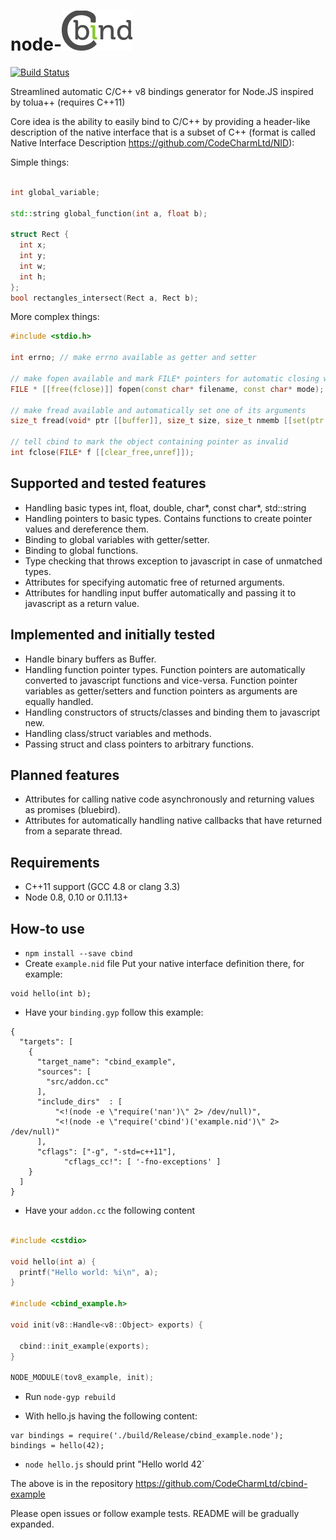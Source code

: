 node-![cbind](https://raw.githubusercontent.com/CodeCharmLtd/node-cbind/master/cbind.png)
==============
[![Build Status](https://travis-ci.org/CodeCharmLtd/node-cbind.svg?branch=master)](https://travis-ci.org/CodeCharmLtd/node-cbind)

Streamlined automatic C/C++ v8 bindings generator for Node.JS inspired by tolua++ (requires C++11)

Core idea is the ability to easily bind to C/C++ by providing a header-like description of the native interface that is a subset of C++ (format is called Native Interface Description https://github.com/CodeCharmLtd/NID):

Simple things:
```c++

int global_variable;

std::string global_function(int a, float b);

struct Rect {
  int x;
  int y;
  int w;
  int h;
};
bool rectangles_intersect(Rect a, Rect b);

```

More complex things:
```c++
#include <stdio.h>

int errno; // make errno available as getter and setter

// make fopen available and mark FILE* pointers for automatic closing when gced
FILE * [[free(fclose)]] fopen(const char* filename, const char* mode);

// make fread available and automatically set one of its arguments
size_t fread(void* ptr [[buffer]], size_t size, size_t nmemb [[set(ptr.length / size)]], FILE* stream [[handle]]);

// tell cbind to mark the object containing pointer as invalid
int fclose(FILE* f [[clear_free,unref]]);
```



## Supported and tested features

* Handling basic types int, float, double, char*, const char*, std::string
* Handling pointers to basic types. Contains functions to create pointer values and dereference them.
* Binding to global variables with getter/setter.
* Binding to global functions.
* Type checking that throws exception to javascript in case of unmatched types.
* Attributes for specifying automatic free of returned arguments.
* Attributes for handling input buffer automatically and passing it to javascript as a return value.

## Implemented and initially tested

* Handle binary buffers as Buffer.
* Handling function pointer types. Function pointers are automatically converted to javascript functions and vice-versa. Function pointer variables as getter/setters and function pointers as arguments are equally handled.
* Handling constructors of structs/classes and binding them to javascript new.
* Handling class/struct variables and methods.
* Passing struct and class pointers to arbitrary functions.

## Planned features

* Attributes for calling native code asynchronously and returning values as promises (bluebird).
* Attributes for automatically handling native callbacks that have returned from a separate thread.

## Requirements

* C++11 support (GCC 4.8 or clang 3.3)
* Node 0.8, 0.10 or 0.11.13+

## How-to use

* `npm install --save cbind`
* Create `example.nid` file
Put your native interface definition there, for example:

```
void hello(int b);
```

* Have your `binding.gyp` follow this example:
```
{
  "targets": [
    {
      "target_name": "cbind_example",
      "sources": [
        "src/addon.cc"
      ],
      "include_dirs"  : [
          "<!(node -e \"require('nan')\" 2> /dev/null)",
          "<!(node -e \"require('cbind')('example.nid')\" 2> /dev/null)"
      ],
      "cflags": ["-g", "-std=c++11"],
			"cflags_cc!": [ '-fno-exceptions' ]
    }
  ]
}
```
* Have your `addon.cc` the following content
```c++

#include <cstdio>

void hello(int a) {
  printf("Hello world: %i\n", a);
}

#include <cbind_example.h>

void init(v8::Handle<v8::Object> exports) {
  
  cbind::init_example(exports);
}

NODE_MODULE(tov8_example, init);
```

* Run `node-gyp rebuild`

* With hello.js having the following content:
```
var bindings = require('./build/Release/cbind_example.node');
bindings = hello(42);
```

* `node hello.js` should print "Hello world 42`

The above is in the repository https://github.com/CodeCharmLtd/cbind-example


Please open issues or follow example tests. README will be gradually expanded.
